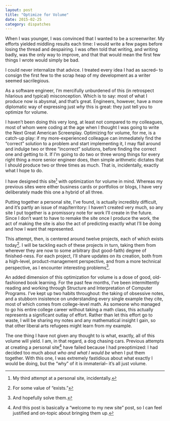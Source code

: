 ```yaml
---
layout: post
title: "Optimize for Volume"
date: 2015-02-25
category: dispatches
---
```


When I was younger, I was convinced that I wanted to be a screenwriter. My efforts yielded middling results each time: I would write a few pages before losing the thread and despairing. I was often told that writing, and writing badly, was the only way to improve, and that that would mean the first few things I wrote would simply be bad.

I could never internalize that advice. I treated every idea I had as sacred– to consign the first few to the scrap heap of my development as a writer seemed sacrilegious.

As a software engineer, I’m mercifully unburdened of this (in retrospect hilarious and typical) misconception. Which is to say: most of what I produce now is abysmal, and that’s great. Engineers, however, have a more diplomatic way of expressing just _why_ this is great: they just tell you to optimize for volume.

I haven’t been doing this very long, at least not compared to my colleagues, most of whom were coding at the age when I thought I was going to write the Next Great American Screenplay. Optimizing for volume, for me, is a catch-up play: if my more-experienced colleague can immediately find the “correct” solution to a problem and start implementing it, I may flail around and indulge two or three “incorrect” solutions, before finding the correct one and getting to it. If I’m going to do two or three wrong things for every right thing a more senior engineer does, then simple arithmetic dictates that I should produce two or three times as much. That is, incidentally, exactly what I hope to do.

I have designed this site[^1] with optimization for volume in mind. Whereas my previous sites were either business cards or portfolios or blogs, I have very deliberately made this one a hybrid of all three.

Putting together a personal site, I’ve found, is actually incredibly difficult, and it’s partly an issue of map/territory: I haven’t created very much, so any site I put together is a promissory note for work I’ll create in the future. Since I don’t want to have to remake the site once I produce the work, the act of making the site is also the act of predicting exactly what I’ll be doing and how I want that represented.

This attempt, then, is centered around twelve projects, each of which exists today[^2]. I will be tackling each of these projects in turn, taking them from wherever they are now to some arbitrary (but good-faith) degree of finished-ness. For each project, I’ll share updates on its creation, both from a high-level, product-management perspective, and from a more technical perspective, as I encounter interesting problems[^3].

An added dimension of this optimization for volume is a dose of good, old-fashioned book learning. For the past few months, I’ve been intermittently reading and working through Structure and Interpretation of Computer Programs. I’ve kept up two habits throughout: the taking of obsessive notes, and a stubborn insistence on understanding every single example they cite, most of which comes from college-level math. As someone who managed to go his entire college career without taking a math class, this actually represents a significant outlay of effort. Rather than let this effort go to waste, I will be sharing my notes and any mathematical insight I gain, so that other liberal arts refugees might learn from my example.

The one thing I have not given any thought to is what, exactly, all of this volume will yield. I am, in that regard, a dog chasing cars. Previous attempts at creating a personal site[^4] have failed because I had preoptimized: I had decided too much about _who and what I would be_ when I put them together. With this one, I was extremely fastidious about what exactly I would be doing, but the “why” of it is immaterial– it’s all just volume.

[^1]: My third attempt at a personal site, incidentally.
[^2]: For some value of “exists.”
[^3]: And hopefully solve them.
[^4]: And this post is basically a “welcome to my new site” post, so I can feel justified and on-topic about bringing them up.
